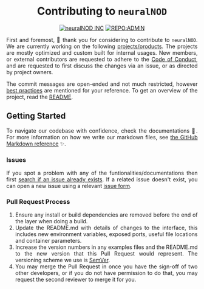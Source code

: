 <div align = "center">

# Contributing to `neuralNOD`
[![neuralNOD INC](https://img.shields.io/badge/🧠-neuralNOD_INC-blue)](https://github.com/neuralNOD)
[![REPO:ADMIN](https://img.shields.io/badge/👔-nxLogics-2A8542)](https://github.com/nxlogics)

</div>

<div align = "justify">

First and foremost, 🙏 thank you for considering to contribute to `neuralNOD`. We are currently
working on the following [projects/products](#void). The projects are mostly optimized and
custom built for internal usages. New members, or external contributors are requested to adhere to
the [Code of Conduct](CODE_OF_CONDUCT.md), and are requested to first discuss the changes via
an issue, or as directed by project owners.

The commit messages are open-ended and not much restricted, however
[best practices](https://gist.github.com/robertpainsi/b632364184e70900af4ab688decf6f53) are
mentioned for your reference. To get an overview of the project, read the [README](../README.md).

## Getting Started

To navigate our codebase with confidence, check the documentations :confetti_ball:. For more information on how we write our markdown files,
see [the GitHub Markdown reference](contributing/content-markup-reference.md) :sparkles:.

### Issues

If you spot a problem with any of the funtionalities/documentations then first [search if an issue already exists](https://docs.github.com/en/github/searching-for-information-on-github/searching-on-github/searching-issues-and-pull-requests#search-by-the-title-body-or-comments). If a
related issue doesn't exist, you can open a new issue using a relevant [issue form](https://github.com/github/docs/issues/new/choose).

### Pull Request Process

1. Ensure any install or build dependencies are removed before the end of the layer when doing a  build.
2. Update the README.md with details of changes to the interface, this includes new environment  variables,
   exposed ports, useful file locations and container parameters.
3. Increase the version numbers in any examples files and the README.md to the new version that this
   Pull Request would represent. The versioning scheme we use is [SemVer](http://semver.org/).
4. You may merge the Pull Request in once you have the sign-off of two other developers, or if you 
   do not have permission to do that, you may request the second reviewer to merge it for you.

</div>
